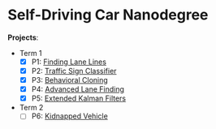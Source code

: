 # Self-Driving Car Nanodegree

**Projects**: 
- Term 1
  - [x] P1: [Finding Lane Lines](Term1/P1-Lane-Lines)   
  - [x] P2: [Traffic Sign Classifier](Term1/P2-Traffic-Sign-Classifier)
  - [x] P3: [Behavioral Cloning](Term1/P3-Behavioral-Cloning)
  - [x] P4: [Advanced Lane Finding](Term1/P4-Advanced-Lane-Finding)
  - [x] P5: [Extended Kalman Filters](Term1/P5-Extended-Kalman-Filters)

- Term 2
  - [ ] P6: [Kidnapped Vehicle](Term1/P6-Kidnapped-Vehicle)

